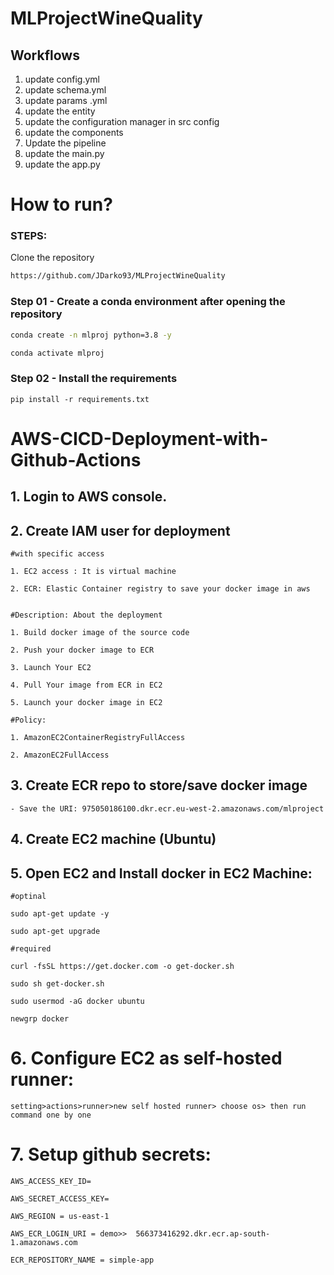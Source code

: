 # MLProjectWineQuality


## Workflows

1. update config.yml
2. update schema.yml
3. update params .yml
4. update the entity
5. update the configuration manager in src config
6. update the components
7. Update the pipeline
8. update the main.py
9. update the app.py

# How to run?
### STEPS:

Clone the repository

```bash
https://github.com/JDarko93/MLProjectWineQuality
```

### Step 01 - Create a conda environment after opening the repository

```bash
conda create -n mlproj python=3.8 -y
```

```bash
conda activate mlproj
```


### Step 02 - Install the requirements
```
pip install -r requirements.txt
```




# AWS-CICD-Deployment-with-Github-Actions

## 1. Login to AWS console.

## 2. Create IAM user for deployment

	#with specific access

	1. EC2 access : It is virtual machine

	2. ECR: Elastic Container registry to save your docker image in aws


	#Description: About the deployment

	1. Build docker image of the source code

	2. Push your docker image to ECR

	3. Launch Your EC2 

	4. Pull Your image from ECR in EC2

	5. Launch your docker image in EC2

	#Policy:

	1. AmazonEC2ContainerRegistryFullAccess

	2. AmazonEC2FullAccess

	
## 3. Create ECR repo to store/save docker image
    - Save the URI: 975050186100.dkr.ecr.eu-west-2.amazonaws.com/mlproject

	
## 4. Create EC2 machine (Ubuntu) 

## 5. Open EC2 and Install docker in EC2 Machine:
	
	
	#optinal

	sudo apt-get update -y

	sudo apt-get upgrade
	
	#required

	curl -fsSL https://get.docker.com -o get-docker.sh

	sudo sh get-docker.sh

	sudo usermod -aG docker ubuntu

	newgrp docker
	
# 6. Configure EC2 as self-hosted runner:
    setting>actions>runner>new self hosted runner> choose os> then run command one by one


# 7. Setup github secrets:

    AWS_ACCESS_KEY_ID=

    AWS_SECRET_ACCESS_KEY=

    AWS_REGION = us-east-1

    AWS_ECR_LOGIN_URI = demo>>  566373416292.dkr.ecr.ap-south-1.amazonaws.com

    ECR_REPOSITORY_NAME = simple-app